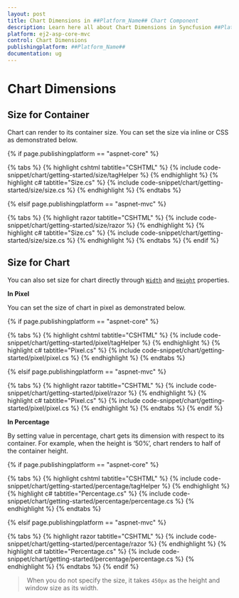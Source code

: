 ```yaml
---
layout: post
title: Chart Dimensions in ##Platform_Name## Chart Component
description: Learn here all about Chart Dimensions in Syncfusion ##Platform_Name## Chart component of Syncfusion Essential JS 2 and more.
platform: ej2-asp-core-mvc
control: Chart Dimensions
publishingplatform: ##Platform_Name##
documentation: ug
---
```



# Chart Dimensions

## Size for Container

Chart can render to its container size. You can set the size via inline or CSS as demonstrated below.

{% if page.publishingplatform == "aspnet-core" %}

{% tabs %}
{% highlight cshtml tabtitle="CSHTML" %}
{% include code-snippet/chart/getting-started/size/tagHelper %}
{% endhighlight %}
{% highlight c# tabtitle="Size.cs" %}
{% include code-snippet/chart/getting-started/size/size.cs %}
{% endhighlight %}
{% endtabs %}

{% elsif page.publishingplatform == "aspnet-mvc" %}

{% tabs %}
{% highlight razor tabtitle="CSHTML" %}
{% include code-snippet/chart/getting-started/size/razor %}
{% endhighlight %}
{% highlight c# tabtitle="Size.cs" %}
{% include code-snippet/chart/getting-started/size/size.cs %}
{% endhighlight %}
{% endtabs %}
{% endif %}



## Size for Chart

You can also set size for chart directly through [`Width`](https://help.syncfusion.com/cr/aspnetcore-js2/Syncfusion.EJ2.Charts.Chart.html#Syncfusion_EJ2_Charts_Chart_Width) and [`Height`](https://help.syncfusion.com/cr/aspnetcore-js2/Syncfusion.EJ2.Charts.Chart.html#Syncfusion_EJ2_Charts_Chart_Height) properties.

<!-- markdownlint-disable MD036 -->
**In Pixel**
<!-- markdownlint-disable MD036 -->

You can set the size of chart in pixel as demonstrated below.

{% if page.publishingplatform == "aspnet-core" %}

{% tabs %}
{% highlight cshtml tabtitle="CSHTML" %}
{% include code-snippet/chart/getting-started/pixel/tagHelper %}
{% endhighlight %}
{% highlight c# tabtitle="Pixel.cs" %}
{% include code-snippet/chart/getting-started/pixel/pixel.cs %}
{% endhighlight %}
{% endtabs %}

{% elsif page.publishingplatform == "aspnet-mvc" %}

{% tabs %}
{% highlight razor tabtitle="CSHTML" %}
{% include code-snippet/chart/getting-started/pixel/razor %}
{% endhighlight %}
{% highlight c# tabtitle="Pixel.cs" %}
{% include code-snippet/chart/getting-started/pixel/pixel.cs %}
{% endhighlight %}
{% endtabs %}
{% endif %}



**In Percentage**

By setting value in percentage, chart gets its dimension with respect to its container. For example, when the height is ‘50%’, chart renders to half of the container height.

{% if page.publishingplatform == "aspnet-core" %}

{% tabs %}
{% highlight cshtml tabtitle="CSHTML" %}
{% include code-snippet/chart/getting-started/percentage/tagHelper %}
{% endhighlight %}
{% highlight c# tabtitle="Percentage.cs" %}
{% include code-snippet/chart/getting-started/percentage/percentage.cs %}
{% endhighlight %}
{% endtabs %}

{% elsif page.publishingplatform == "aspnet-mvc" %}

{% tabs %}
{% highlight razor tabtitle="CSHTML" %}
{% include code-snippet/chart/getting-started/percentage/razor %}
{% endhighlight %}
{% highlight c# tabtitle="Percentage.cs" %}
{% include code-snippet/chart/getting-started/percentage/percentage.cs %}
{% endhighlight %}
{% endtabs %}
{% endif %}



> When you do not specify the size, it takes `450px` as the height and window size as its width.